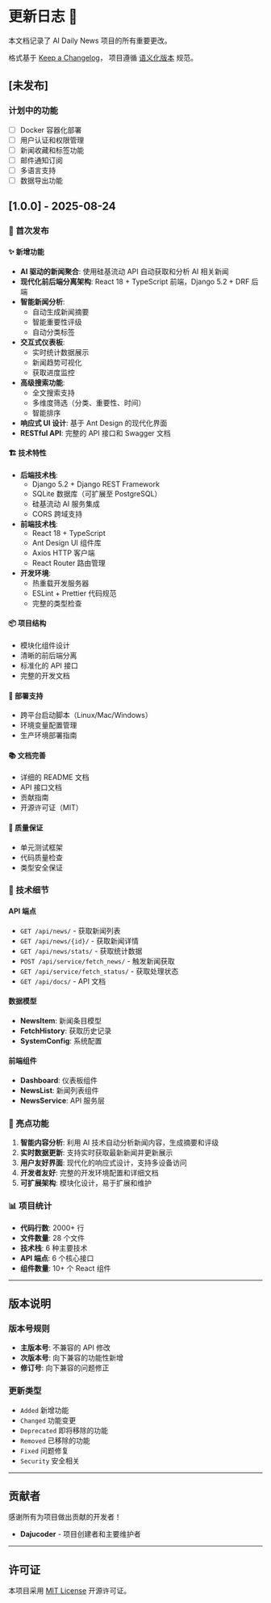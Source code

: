 # 更新日志 📝

本文档记录了 AI Daily News 项目的所有重要更改。

格式基于 [Keep a Changelog](https://keepachangelog.com/zh-CN/1.0.0/)，
项目遵循 [语义化版本](https://semver.org/lang/zh-CN/) 规范。

## [未发布]

### 计划中的功能
- [ ] Docker 容器化部署
- [ ] 用户认证和权限管理
- [ ] 新闻收藏和标签功能
- [ ] 邮件通知订阅
- [ ] 多语言支持
- [ ] 数据导出功能

## [1.0.0] - 2025-08-24

### 🎉 首次发布

#### ✨ 新增功能
- **AI 驱动的新闻聚合**: 使用硅基流动 API 自动获取和分析 AI 相关新闻
- **现代化前后端分离架构**: React 18 + TypeScript 前端，Django 5.2 + DRF 后端
- **智能新闻分析**: 
  - 自动生成新闻摘要
  - 智能重要性评级
  - 自动分类标签
- **交互式仪表板**: 
  - 实时统计数据展示
  - 新闻趋势可视化
  - 获取进度监控
- **高级搜索功能**:
  - 全文搜索支持
  - 多维度筛选（分类、重要性、时间）
  - 智能排序
- **响应式 UI 设计**: 基于 Ant Design 的现代化界面
- **RESTful API**: 完整的 API 接口和 Swagger 文档

#### 🏗️ 技术特性
- **后端技术栈**:
  - Django 5.2 + Django REST Framework
  - SQLite 数据库（可扩展至 PostgreSQL）
  - 硅基流动 AI 服务集成
  - CORS 跨域支持
- **前端技术栈**:
  - React 18 + TypeScript
  - Ant Design UI 组件库
  - Axios HTTP 客户端
  - React Router 路由管理
- **开发环境**:
  - 热重载开发服务器
  - ESLint + Prettier 代码规范
  - 完整的类型检查

#### 📦 项目结构
- 模块化组件设计
- 清晰的前后端分离
- 标准化的 API 接口
- 完整的开发文档

#### 🚀 部署支持
- 跨平台启动脚本（Linux/Mac/Windows）
- 环境变量配置管理
- 生产环境部署指南

#### 📚 文档完善
- 详细的 README 文档
- API 接口文档
- 贡献指南
- 开源许可证（MIT）

#### 🧪 质量保证
- 单元测试框架
- 代码质量检查
- 类型安全保证

### 🔧 技术细节

#### API 端点
- `GET /api/news/` - 获取新闻列表
- `GET /api/news/{id}/` - 获取新闻详情
- `GET /api/news/stats/` - 获取统计数据
- `POST /api/service/fetch_news/` - 触发新闻获取
- `GET /api/service/fetch_status/` - 获取处理状态
- `GET /api/docs/` - API 文档

#### 数据模型
- **NewsItem**: 新闻条目模型
- **FetchHistory**: 获取历史记录
- **SystemConfig**: 系统配置

#### 前端组件
- **Dashboard**: 仪表板组件
- **NewsList**: 新闻列表组件
- **NewsService**: API 服务层

### 🌟 亮点功能

1. **智能内容分析**: 利用 AI 技术自动分析新闻内容，生成摘要和评级
2. **实时数据更新**: 支持实时获取最新新闻并更新展示
3. **用户友好界面**: 现代化的响应式设计，支持多设备访问
4. **开发者友好**: 完整的开发环境配置和详细文档
5. **可扩展架构**: 模块化设计，易于扩展和维护

### 📊 项目统计

- **代码行数**: 2000+ 行
- **文件数量**: 28 个文件
- **技术栈**: 6 种主要技术
- **API 端点**: 6 个核心接口
- **组件数量**: 10+ 个 React 组件

---

## 版本说明

### 版本号规则
- **主版本号**: 不兼容的 API 修改
- **次版本号**: 向下兼容的功能性新增
- **修订号**: 向下兼容的问题修正

### 更新类型
- `Added` 新增功能
- `Changed` 功能变更
- `Deprecated` 即将移除的功能
- `Removed` 已移除的功能
- `Fixed` 问题修复
- `Security` 安全相关

---

## 贡献者

感谢所有为项目做出贡献的开发者！

- **Dajucoder** - 项目创建者和主要维护者

---

## 许可证

本项目采用 [MIT License](LICENSE) 开源许可证。